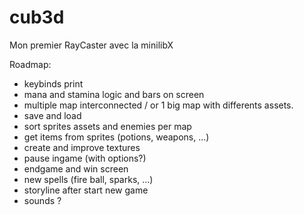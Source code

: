 # cub3d
Mon premier RayCaster avec la minilibX

Roadmap: 
- keybinds print
- mana and stamina logic and bars on screen
- multiple map interconnected / or 1 big map with differents assets.
- save and load
- sort sprites assets and enemies per map
- get items from sprites (potions, weapons, ...)
- create and improve textures
- pause ingame (with options?)
- endgame and win screen
- new spells (fire ball, sparks, ...)
- storyline after start new game
- sounds ?
